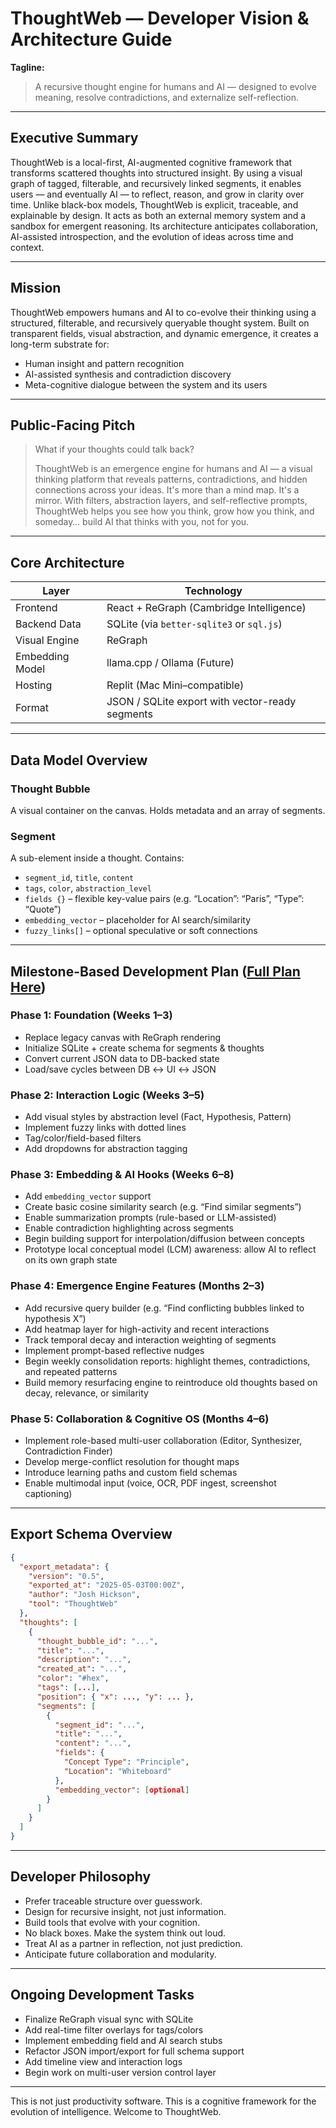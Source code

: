 # ThoughtWeb — Developer Vision & Architecture Guide

**Tagline:**

> A recursive thought engine for humans and AI — designed to evolve meaning, resolve contradictions, and externalize self-reflection.

---

## Executive Summary

ThoughtWeb is a local-first, AI-augmented cognitive framework that transforms scattered thoughts into structured insight. By using a visual graph of tagged, filterable, and recursively linked segments, it enables users — and eventually AI — to reflect, reason, and grow in clarity over time. Unlike black-box models, ThoughtWeb is explicit, traceable, and explainable by design. It acts as both an external memory system and a sandbox for emergent reasoning. Its architecture anticipates collaboration, AI-assisted introspection, and the evolution of ideas across time and context.

---

## Mission

ThoughtWeb empowers humans and AI to co-evolve their thinking using a structured, filterable, and recursively queryable thought system. Built on transparent fields, visual abstraction, and dynamic emergence, it creates a long-term substrate for:

* Human insight and pattern recognition
* AI-assisted synthesis and contradiction discovery
* Meta-cognitive dialogue between the system and its users

---

## Public-Facing Pitch

> What if your thoughts could talk back?
>
> ThoughtWeb is an emergence engine for humans and AI — a visual thinking platform that reveals patterns, contradictions, and hidden connections across your ideas. It's more than a mind map. It's a mirror. With filters, abstraction layers, and self-reflective prompts, ThoughtWeb helps you see how you think, grow how you think, and someday… build AI that thinks with you, not for you.

---

## Core Architecture

| Layer           | Technology                                      |
| --------------- | ----------------------------------------------- |
| Frontend        | React + ReGraph (Cambridge Intelligence)        |
| Backend Data    | SQLite (via `better-sqlite3` or `sql.js`)       |
| Visual Engine   | ReGraph                                         |
| Embedding Model | llama.cpp / Ollama (Future)                     |
| Hosting         | Replit (Mac Mini–compatible)                    |
| Format          | JSON / SQLite export with vector-ready segments |

---

## Data Model Overview

### Thought Bubble

A visual container on the canvas. Holds metadata and an array of segments.

### Segment

A sub-element inside a thought. Contains:

* `segment_id`, `title`, `content`
* `tags`, `color`, `abstraction_level`
* `fields {}` – flexible key-value pairs (e.g. “Location”: “Paris”, “Type”: “Quote”)
* `embedding_vector` – placeholder for AI search/similarity
* `fuzzy_links[]` – optional speculative or soft connections

---

## Milestone-Based Development Plan ([Full Plan Here](https://github.com/joshhickson/thought-web/blob/master/docs/Merged%20Milestone-Based%20Development%20Plan%20v2.0.md))

### Phase 1: Foundation (Weeks 1–3)

* Replace legacy canvas with ReGraph rendering
* Initialize SQLite + create schema for segments & thoughts
* Convert current JSON data to DB-backed state
* Load/save cycles between DB ↔ UI ↔ JSON

### Phase 2: Interaction Logic (Weeks 3–5)

* Add visual styles by abstraction level (Fact, Hypothesis, Pattern)
* Implement fuzzy links with dotted lines
* Tag/color/field-based filters
* Add dropdowns for abstraction tagging

### Phase 3: Embedding & AI Hooks (Weeks 6–8)

* Add `embedding_vector` support
* Create basic cosine similarity search (e.g. “Find similar segments”)
* Enable summarization prompts (rule-based or LLM-assisted)
* Enable contradiction highlighting across segments
* Begin building support for interpolation/diffusion between concepts
* Prototype local conceptual model (LCM) awareness: allow AI to reflect on its own graph state

### Phase 4: Emergence Engine Features (Months 2–3)

* Add recursive query builder (e.g. “Find conflicting bubbles linked to hypothesis X”)
* Add heatmap layer for high-activity and recent interactions
* Track temporal decay and interaction weighting of segments
* Implement prompt-based reflective nudges
* Begin weekly consolidation reports: highlight themes, contradictions, and repeated patterns
* Build memory resurfacing engine to reintroduce old thoughts based on decay, relevance, or similarity

### Phase 5: Collaboration & Cognitive OS (Months 4–6)

* Implement role-based multi-user collaboration (Editor, Synthesizer, Contradiction Finder)
* Develop merge-conflict resolution for thought maps
* Introduce learning paths and custom field schemas
* Enable multimodal input (voice, OCR, PDF ingest, screenshot captioning)

---

## Export Schema Overview

```json
{
  "export_metadata": {
    "version": "0.5",
    "exported_at": "2025-05-03T00:00Z",
    "author": "Josh Hickson",
    "tool": "ThoughtWeb"
  },
  "thoughts": [
    {
      "thought_bubble_id": "...",
      "title": "...",
      "description": "...",
      "created_at": "...",
      "color": "#hex",
      "tags": [...],
      "position": { "x": ..., "y": ... },
      "segments": [
        {
          "segment_id": "...",
          "title": "...",
          "content": "...",
          "fields": {
            "Concept Type": "Principle",
            "Location": "Whiteboard"
          },
          "embedding_vector": [optional]
        }
      ]
    }
  ]
}
```

---

## Developer Philosophy

* Prefer traceable structure over guesswork.
* Design for recursive insight, not just information.
* Build tools that evolve with your cognition.
* No black boxes. Make the system think out loud.
* Treat AI as a partner in reflection, not just prediction.
* Anticipate future collaboration and modularity.

---

## Ongoing Development Tasks

* Finalize ReGraph visual sync with SQLite
* Add real-time filter overlays for tags/colors
* Implement embedding field and AI search stubs
* Refactor JSON import/export for full schema support
* Add timeline view and interaction logs
* Begin work on multi-user version control layer

---

This is not just productivity software.
This is a cognitive framework for the evolution of intelligence.
Welcome to ThoughtWeb.
